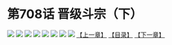 # 第708话 晋级斗宗（下）
![](https://mhpic.xiaomingtaiji.net/comic/D/斗破苍穹拆分版/708话/1.jpg-zymk.middle.webp)
![](https://mhpic.xiaomingtaiji.net/comic/D/斗破苍穹拆分版/708话/2.jpg-zymk.middle.webp)
![](https://mhpic.xiaomingtaiji.net/comic/D/斗破苍穹拆分版/708话/3.jpg-zymk.middle.webp)
![](https://mhpic.xiaomingtaiji.net/comic/D/斗破苍穹拆分版/708话/4.jpg-zymk.middle.webp)
![](https://mhpic.xiaomingtaiji.net/comic/D/斗破苍穹拆分版/708话/5.jpg-zymk.middle.webp)
![](https://mhpic.xiaomingtaiji.net/comic/D/斗破苍穹拆分版/708话/6.jpg-zymk.middle.webp)
![](https://mhpic.xiaomingtaiji.net/comic/D/斗破苍穹拆分版/708话/7.jpg-zymk.middle.webp)
![](https://mhpic.xiaomingtaiji.net/comic/D/斗破苍穹拆分版/708话/8.jpg-zymk.middle.webp)
[【上一章】](./709.md)
[【目录】](./README.md)
[【下一章】](./711.md)
